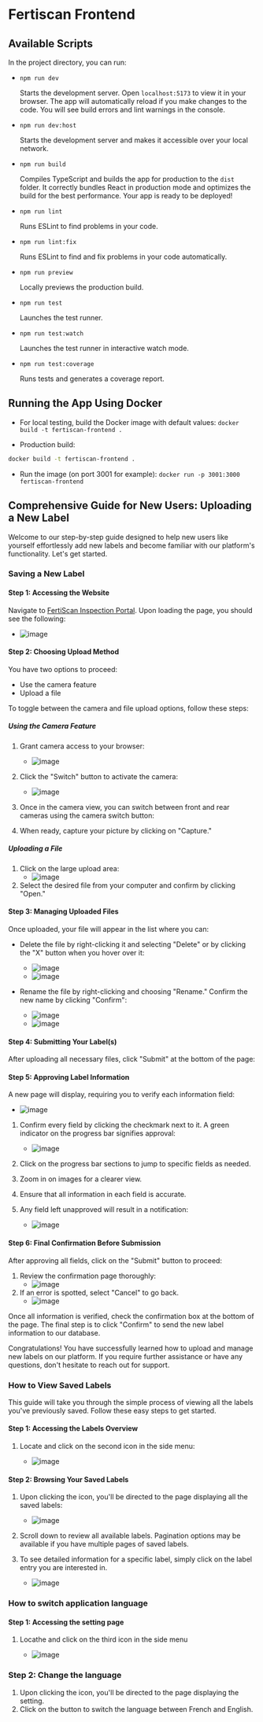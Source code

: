 # Fertiscan Frontend
## Available Scripts

In the project directory, you can run:

- `npm run dev`

  Starts the development server. Open `localhost:5173` to view it in your browser. The app will automatically reload if you make changes to the code. You will see build errors and lint warnings in the console.

- `npm run dev:host`

  Starts the development server and makes it accessible over your local network.

- `npm run build`

  Compiles TypeScript and builds the app for production to the `dist` folder. It correctly bundles React in production mode and optimizes the build for the best performance. Your app is ready to be deployed!

- `npm run lint`

  Runs ESLint to find problems in your code.

- `npm run lint:fix`

  Runs ESLint to find and fix problems in your code automatically.

- `npm run preview`

  Locally previews the production build.

- `npm run test`

  Launches the test runner.

- `npm run test:watch`

  Launches the test runner in interactive watch mode.

- `npm run test:coverage`

  Runs tests and generates a coverage report.

## Running the App Using Docker

- For local testing, build the Docker image with default values: `docker build -t fertiscan-frontend .`

- Production build:

```sh
docker build -t fertiscan-frontend .
```

- Run the image (on port 3001 for example): `docker run -p 3001:3000 fertiscan-frontend`

## Comprehensive Guide for New Users: Uploading a New Label

Welcome to our step-by-step guide designed to help new users like yourself effortlessly add new labels and become familiar with our platform's functionality. Let's get started.

### Saving a New Label

#### Step 1: Accessing the Website

Navigate to [FertiScan Inspection Portal](https://fertiscan.inspection.alpha.canada.ca/). Upon loading the page, you should see the following:

- ![image](https://github.com/user-attachments/assets/57b59947-13bf-4f2e-bb58-c730c2745a2e)

#### Step 2: Choosing Upload Method

You have two options to proceed:

- Use the camera feature
- Upload a file

To toggle between the camera and file upload options, follow these steps:

##### Using the Camera Feature

1. Grant camera access to your browser:

    - ![image](https://github.com/user-attachments/assets/c1613265-acf5-4030-80eb-0c3e57bddf27)
  
2. Click the "Switch" button to activate the camera:
    - ![image](https://github.com/user-attachments/assets/1f720f81-c27e-429c-b569-290faa01aba7)
3. Once in the camera view, you can switch between front and rear cameras using the camera switch button:
4. When ready, capture your picture by clicking on "Capture."

##### Uploading a File

1. Click on the large upload area:
    - ![image](https://github.com/user-attachments/assets/e3e9736f-0da4-440f-b19b-cac49bc602cb)
2. Select the desired file from your computer and confirm by clicking "Open."

#### Step 3: Managing Uploaded Files

Once uploaded, your file will appear in the list where you can:

- Delete the file by right-clicking it and selecting "Delete" or by clicking the "X" button when you hover over it:

  - ![image](https://github.com/user-attachments/assets/2e56d725-82da-48a2-a1b5-166079872399)
  - ![image](https://github.com/user-attachments/assets/8458e45d-1b24-4981-9bb8-9b41c643a121)

- Rename the file by right-clicking and choosing "Rename." Confirm the new name by clicking "Confirm":

  - ![image](https://github.com/user-attachments/assets/93a603ba-2d3d-4f94-a784-bebef5722e25)
  - ![image](https://github.com/user-attachments/assets/8c9fa0eb-3fc9-4bdb-ace9-199f4e055bc7)

#### Step 4: Submitting Your Label(s)

After uploading all necessary files, click "Submit" at the bottom of the page:

#### Step 5: Approving Label Information

A new page will display, requiring you to verify each information field:

- ![image](https://github.com/user-attachments/assets/5c1f0c14-0422-4989-92ac-5de0c685cc8f)

1. Confirm every field by clicking the checkmark next to it. A green indicator on the progress bar signifies approval:
    - ![image](https://github.com/user-attachments/assets/495d90db-2088-4365-b125-e9d6281d27d0)
2. Click on the progress bar sections to jump to specific fields as needed.
3. Zoom in on images for a clearer view.
4. Ensure that all information in each field is accurate.
5. Any field left unapproved will result in a notification:

    - ![image](https://github.com/user-attachments/assets/409607e0-f8f2-435c-b67b-c7fd9eaa611a)

#### Step 6: Final Confirmation Before Submission

After approving all fields, click on the "Submit" button to proceed:

1. Review the confirmation page thoroughly:
    - ![image](https://github.com/user-attachments/assets/30ffee47-fddf-46e7-9e0f-3d879c4130a4)
2. If an error is spotted, select "Cancel" to go back.
    - ![image](https://github.com/user-attachments/assets/3021ba01-b4d0-42cd-8790-81e623bf808c)

Once all information is verified, check the confirmation box at the bottom of the page.
The final step is to click "Confirm" to send the new label information to our database.

Congratulations! You have successfully learned how to upload and manage new labels on our platform. If you require further assistance or have any questions, don't hesitate to reach out for support.

### How to View Saved Labels

This guide will take you through the simple process of viewing all the labels you've previously saved. Follow these easy steps to get started.

#### Step 1: Accessing the Labels Overview

1. Locate and click on the second icon in the side menu:

    - ![image](https://github.com/user-attachments/assets/f27a1dd6-6861-4e0a-9c04-16a2d538a33c)

#### Step 2: Browsing Your Saved Labels

1. Upon clicking the icon, you'll be directed to the page displaying all the saved labels:
    - ![image](https://github.com/user-attachments/assets/66e7b0ce-36da-4cb0-b0f8-b6ef1aa6d6b2)
2. Scroll down to review all available labels. Pagination options may be available if you have multiple pages of saved labels.
3. To see detailed information for a specific label, simply click on the label entry you are interested in.

    - ![image](https://github.com/user-attachments/assets/c9db9320-ee98-4a63-9908-9865475ee77c)

### How to switch application language

#### Step 1: Accessing the setting page

1. Locathe and click on the third icon in the side menu

    - ![image](https://github.com/user-attachments/assets/d27c121e-ebc6-4b2d-8ef4-18d1867ced64)

### Step 2: Change the language

1. Upon clicking the icon, you'll be directed to the page displaying the setting.
2. Click on the button to switch the language between French and English.

